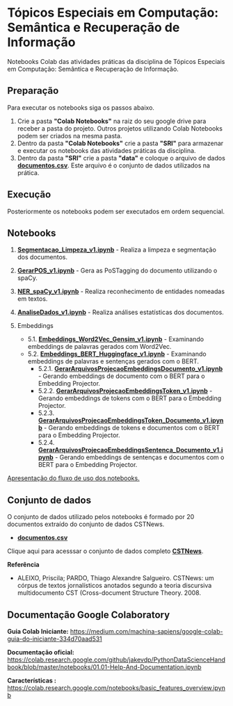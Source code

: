# Tópicos Especiais em Computação: Semântica e Recuperação de Informação

Notebooks Colab das atividades práticas da disciplina de Tópicos Especiais em Computação: Semântica e Recuperação de Informação.

## **Preparação**

Para executar os notebooks siga os passos abaixo.
1. Crie a pasta **"Colab Notebooks"** na raiz do seu google drive para receber a pasta do projeto. Outros projetos utilizando Colab Notebooks podem ser criados na mesma pasta.
2. Dentro da pasta **"Colab Notebooks"** crie a pasta **"SRI"** para armazenar e executar os notebooks das atividades práticas da disciplina.
3. Dentro da pasta **"SRI"** crie a pasta **"data"** e coloque o arquivo de dados [**documentos.csv**](https://github.com/osmarbraz/sri/blob/main/data/documentos.csv). Este arquivo é o conjunto de dados utilizados na prática.

## **Execução**
Posteriormente os notebooks podem ser executados em ordem sequencial.

## Notebooks
1. [**Segmentacao_Limpeza_v1.ipynb**](https://github.com/osmarbraz/sri/blob/main/1_Segmentacao_Limpeza_v1.ipynb) - Realiza a limpeza e segmentação dos documentos.
2. [**GerarPOS_v1.ipynb**](https://github.com/osmarbraz/sri/blob/main/2_GerarPOS_v1.ipynb) - Gera as PoSTagging do documento utilizando o spaCy.
3. [**NER_spaCy_v1.ipynb**](https://github.com/osmarbraz/sri/blob/main/3_NER_spaCy_v1.ipynb) - Realiza reconhecimento de entidades nomeadas em textos.
4. [**AnaliseDados_v1.ipynb**](https://github.com/osmarbraz/sri/blob/main/4_AnaliseDados_v1.ipynb) - Realiza análises estatísticas dos documentos.

5. Embeddings
	- 5.1. [**Embeddings_Word2Vec_Gensim_v1.ipynb**](https://github.com/osmarbraz/sri/blob/main/5_1_Embeddings_Word2Vec_Gensim_v1.ipynb) - Examinando embeddings de palavras gerados com Word2Vec.
	- 5.2. [**Embeddings_BERT_Huggingface_v1.ipynb**](https://github.com/osmarbraz/sri/blob/main/5_2_Embeddings_BERT_Huggingface_v1.ipynb) - Examinando embeddings de palavras e sentenças gerados com o BERT.
		- 5.2.1. [**GerarArquivosProjecaoEmbeddingsDocumento_v1.ipynb**](https://github.com/osmarbraz/sri/blob/main/5_2_1_GerarArquivosProjecaoEmbeddingsDocumento_v1.ipynb) - Gerando embeddings de documento com o BERT para o Embedding Projector.
		- 5.2.2. [**GerarArquivosProjecaoEmbeddingsToken_v1.ipynb**](https://github.com/osmarbraz/sri/blob/main/5_2_2_GerarArquivosProjecaoEmbeddingsToken_v1.ipynb) - Gerando embeddings de tokens com o BERT para o Embedding Projector.
		- 5.2.3. [**GerarArquivosProjecaoEmbeddingsToken_Documento_v1.ipynb**](https://github.com/osmarbraz/sri/blob/main/5_2_3_GerarArquivosProjecaoEmbeddingsToken_Documento_v1.ipynb) - Gerando embeddings de tokens e documentos com o BERT para o Embedding Projector.
		- 5.2.4. [**GerarArquivosProjecaoEmbeddingsSentenca_Documento_v1.ipynb**](https://github.com/osmarbraz/sri/blob/main/5_2_4_GerarArquivosProjecaoEmbeddingsSentenca_Documento_v1.ipynb) - Gerando embeddings de sentenças e documentos com o BERT para o Embedding Projector.

[Apresentação do fluxo de uso dos notebooks.](https://docs.google.com/presentation/d/1W5TRri89JVVyQVGz9IOeQIa9jk186w4c/edit#slide=id.gf4978a6ef2_0_24)

## Conjunto de dados
O conjunto de dados utilizado pelos notebooks é formado por 20 documentos extraído do conjunto de dados CSTNews. 

* [**documentos.csv**](https://github.com/osmarbraz/sri/blob/main/data/documentos.csv)

Clique aqui para acesssar o conjunto de dados completo [**CSTNews**](https://sites.icmc.usp.br/taspardo/sucinto/files/CSTNews%206.0.zip). 

**Referência**
- ALEIXO, Priscila; PARDO, Thiago Alexandre Salgueiro. CSTNews: um córpus de textos jornalísticos anotados segundo a teoria discursiva multidocumento CST (Cross-document Structure Theory. 2008.

## Documentação Google Colaboratory

**Guia Colab Iniciante:**
https://medium.com/machina-sapiens/google-colab-guia-do-iniciante-334d70aad531

**Documentação oficial:**
https://colab.research.google.com/github/jakevdp/PythonDataScienceHandbook/blob/master/notebooks/01.01-Help-And-Documentation.ipynb
 
**Características :**
https://colab.research.google.com/notebooks/basic_features_overview.ipynb